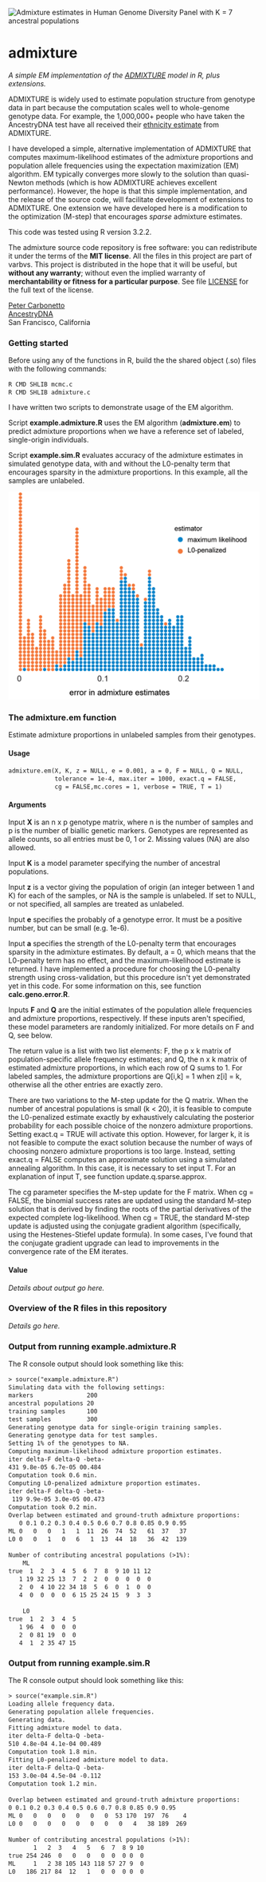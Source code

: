 ![Admixture estimates in Human Genome Diversity Panel with K = 7
  ancestral populations](hgdp.gif)

# admixture

*A simple EM implementation of the
[ADMIXTURE](http://dx.doi.org/10.1101/gr.094052.109) model in
R, plus extensions.*

ADMIXTURE is widely used to estimate population structure from
genotype data in part because the computation scales well to
whole-genome genotype data. For example, the 1,000,000+ people who
have taken the AncestryDNA test have all received their [ethnicity
estimate](http://dna.ancestry.com/resource/whitePaper/AncestryDNA-Ethnicity-White-Paper)
from ADMIXTURE.

I have developed a simple, alternative implementation of ADMIXTURE
that computes maximum-likelihood estimates of the admixture
proportions and population allele frequencies using the expectation
maximization (EM) algorithm. EM typically converges more slowly to the
solution than quasi-Newton methods (which is how ADMIXTURE achieves
excellent performance). However, the hope is that this simple
implementation, and the release of the source code, will facilitate
development of extensions to ADMIXTURE. One extension we have
developed here is a modification to the optimization (M-step) that
encourages *sparse* admixture estimates.

This code was tested using R version 3.2.2.

The admixture source code repository is free software: you can
redistribute it under the terms of the **MIT license**. All the files
in this project are part of varbvs. This project is distributed in the
hope that it will be useful, but **without any warranty**; without
even the implied warranty of **merchantability or fitness for a
particular purpose**. See file [LICENSE](LICENSE) for the full text of
the license.

[Peter Carbonetto](http://www.cs.ubc.ca/spider/pcarbo)<br>
[AncestryDNA](http://dna.ancestry.com)<br>
San Francisco, California

### Getting started

Before using any of the functions in R, build the the shared object
(.so) files with the following commands:

    R CMD SHLIB mcmc.c
    R CMD SHLIB admixture.c

I have written two scripts to demonstrate usage of the EM algorithm.

Script **example.admixture.R** uses the EM algorithm
(**admixture.em**) to predict admixture proportions when we have a
reference set of labeled, single-origin individuals.

Script **example.sim.R** evaluates accuracy of the admixture estimates
in simulated genotype data, with and without the L0-penalty term that
encourages sparsity in the admixture proportions. In this example, all
the samples are unlabeled.

![Admixture estimates in simulated genotype data](example-sim-error.gif)

### The admixture.em function

Estimate admixture proportions in unlabeled samples from their
genotypes.

#### Usage

    admixture.em(X, K, z = NULL, e = 0.001, a = 0, F = NULL, Q = NULL,
    			 tolerance = 1e-4, max.iter = 1000, exact.q = FALSE,	
                 cg = FALSE,mc.cores = 1, verbose = TRUE, T = 1)

#### Arguments
				 
Input **X** is an n x p genotype matrix, where n is the number of
samples and p is the number of biallic genetic markers. Genotypes are
represented as allele counts, so all entries must be 0, 1 or
2. Missing values (NA) are also allowed.

Input **K** is a model parameter specifying the number of ancestral
populations.

Input **z** is a vector giving the population of origin (an integer between 1
and K) for each of the samples, or NA is the sample is unlabeled. If
set to NULL, or not specified, all samples are treated as unlabeled.

Input **e** specifies the probably of a genotype error. It must be a
positive number, but can be small (e.g. 1e-6).

Input **a** specifies the strength of the L0-penalty term that encourages
sparsity in the admixture estimates. By default, a = 0, which means
that the L0-penalty term has no effect, and the maximum-likelihood
estimate is returned. I have implemented a procedure for choosing the
L0-penalty strength using cross-validation, but this procedure isn't
yet demonstrated yet in this code. For some information on this, see
function **calc.geno.error.R**.

Inputs **F** and **Q** are the initial estimates of the population
allele frequencies and admixture proportions, respectively. If these
inputs aren't specified, these model parameters are randomly
initialized. For more details on F and Q, see below.

The return value is a list with two list elements: F, the p x k
matrix of population-specific allele frequency estimates; and Q, the
n x k matrix of estimated admixture proportions, in which each row
of Q sums to 1. For labeled samples, the admixture proportions are
Q[i,k] = 1 when z[i] = k, otherwise all the other entries are
exactly zero.

There are two variations to the M-step update for the Q matrix. When
the number of ancestral populations is small (k < 20), it is
feasible to compute the L0-penalized estimate exactly by
exhaustively calculating the posterior probability for each possible
choice of the nonzero admixture proportions. Setting exact.q = TRUE
will activate this option. However, for larger k, it is not feasible
to compute the exact solution because the number of ways of choosing
nonzero admixture proportions is too large. Instead, setting exact.q
= FALSE computes an approximate solution using a simulated annealing
algorithm. In this case, it is necessary to set input T. For an
explanation of input T, see function update.q.sparse.approx.

The cg parameter specifies the M-step update for the F matrix. When
cg = FALSE, the binomial success rates are updated using the
standard M-step solution that is derived by finding the roots of the
partial derivatives of the expected complete log-likelihood. When cg
= TRUE, the standard M-step update is adjusted using the conjugate
gradient algorithm (specifically, using the Hestenes-Stiefel update
formula). In some cases, I've found that the conjugate gradient
upgrade can lead to improvements in the convergence rate of the EM
iterates.

#### Value

*Details about output go here.*

### Overview of the R files in this repository

*Details go here.*

### Output from running example.admixture.R

The R console output should look something like this:

    > source("example.admixture.R")
    Simulating data with the following settings:
    markers               200
    ancestral populations 20
    training samples      100
	test samples          300
	Generating genotype data for single-origin training samples.
	Generating genotype data for test samples.
	Setting 1% of the genotypes to NA.
	Computing maximum-likelihood admixture proportion estimates.
	iter delta-F delta-Q -beta-
	431 9.8e-05 6.7e-05 00.484
	Computation took 0.6 min.
	Computing L0-penalized admixture proportion estimates.
	iter delta-F delta-Q -beta-
	 119 9.9e-05 3.0e-05 00.473
	Computation took 0.2 min.
	Overlap between estimated and ground-truth admixture proportions:
	   0 0.1 0.2 0.3 0.4 0.5 0.6 0.7 0.8 0.85 0.9 0.95
	ML 0   0   0   1   1  11  26  74  52   61  37   37
	L0 0   0   1   0   6   1  13  44  18   36  42  139

	Number of contributing ancestral populations (>1%):
	    ML
	true  1  2  3  4  5  6  7  8  9 10 11 12
	   1 19 32 25 13  7  2  2  0  0  0  0  0
	   2  0  4 10 22 34 18  5  6  0  1  0  0
	   4  0  0  0  0  6 15 25 24 15  9  3  3
	   
	    L0
	true  1  2  3  4  5
	   1 96  4  0  0  0
	   2  0 81 19  0  0
	   4  1  2 35 47 15

### Output from running example.sim.R

The R console output should look something like this:

    > source("example.sim.R")
    Loading allele frequency data.
    Generating population allele frequencies.
    Generating data.
    Fitting admixture model to data.
    iter delta-F delta-Q -beta-
    510 4.8e-04 4.1e-04 00.489
    Computation took 1.8 min.
    Fitting L0-penalized admixture model to data.
    iter delta-F delta-Q -beta-
    153 3.0e-04 4.5e-04 -0.112
    Computation took 1.2 min.

    Overlap between estimated and ground-truth admixture proportions:
    0 0.1 0.2 0.3 0.4 0.5 0.6 0.7 0.8 0.85 0.9 0.95
	ML 0   0   0   0   0   0   0  53 170  197  76    4
	L0 0   0   0   0   0   0   0   0   4   38 189  269

	Number of contributing ancestral populations (>1%):
	       1   2  3   4   5   6  7  8 9 10
	true 254 246  0   0   0   0  0  0 0  0
	ML     1   2 38 105 143 118 57 27 9  0
	L0   186 217 84  12   1   0  0  0 0  0
			
